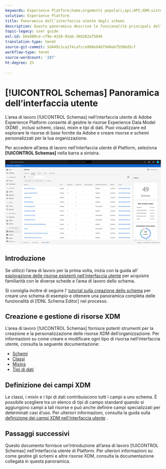 ```yaml
---
keywords: Experience Platform;home;argomenti popolari;api;API;XDM;sistema XDM;modello dati esperienza;modello dati;ui;area di lavoro;
solution: Experience Platform
title: Panoramica dell’interfaccia utente degli schemi
description: Questa panoramica descrive le funzionalità principali dell’area di lavoro Schemi in Experience Platform.
topic-legacy: user guide
exl-id: b6e089ce-cf9e-4150-92ab-368382a75049
translation-type: tm+mt
source-git-commit: 5d449c1ca174cafcca988e9487940eb7550bd5cf
workflow-type: tm+mt
source-wordcount: '287'
ht-degree: 2%

---
```


# [!UICONTROL Schemas] Panoramica dell’interfaccia utente

L’area di lavoro [!UICONTROL Schemas] nell’interfaccia utente di Adobe Experience Platform consente di gestire le risorse Experience Data Model (XDM) , inclusi schemi, classi, mixin e tipi di dati. Puoi visualizzare ed esplorare le risorse di base fornite da Adobe e creare risorse e schemi personalizzati per la tua organizzazione.

Per accedere all’area di lavoro nell’interfaccia utente di Platform, seleziona **[!UICONTROL Schemas]** nella barra a sinistra.

![](../images/ui/overview/schemas-tab.png)

## Introduzione

Se utilizzi l’area di lavoro per la prima volta, inizia con la guida all’ [esplorazione delle risorse esistenti nell’interfaccia utente](./explore.md) per acquisire familiarità con le diverse schede e l’area di lavoro dello schema.

Si consiglia inoltre di seguire l&#39; [tutorial sulla creazione dello schema](../tutorials/create-schema-ui.md) per creare uno schema di esempio e ottenere una panoramica completa delle funzionalità di [!DNL Schema Editor] nel processo.

## Creazione e gestione di risorse XDM

L’area di lavoro [!UICONTROL Schemas] fornisce potenti strumenti per la creazione e la personalizzazione delle risorse XDM dell’organizzazione. Per informazioni su come creare e modificare ogni tipo di risorsa nell’interfaccia utente, consulta la seguente documentazione:

* [Schemi](./resources/schemas.md)
* [Classi](./resources/classes.md)
* [Mixins](./resources/mixins.md)
* [Tipi di dati](./resources/data-types.md)

## Definizione dei campi XDM

Le classi, i mixin e i tipi di dati contribuiscono tutti i campi a uno schema. È possibile scegliere tra un elenco di tipi di campo standard quando si aggiungono campi a tali risorse e può anche definire campi specializzati per determinati casi d’uso. Per ulteriori informazioni, consulta la guida sulla [definizione dei campi XDM nell&#39;interfaccia utente](./fields/overview.md) .

## Passaggi successivi

Questo documento fornisce un’introduzione all’area di lavoro [!UICONTROL Schemas] nell’interfaccia utente di Platform. Per ulteriori informazioni su come gestire gli schemi e altre risorse XDM, consulta la documentazione collegata in questa panoramica.
